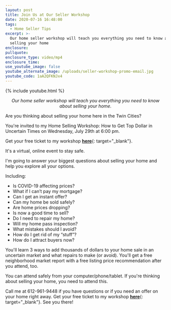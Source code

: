 ```yaml
---
layout: post
title: Join Us at Our Seller Workshop
date: 2020-07-16 16:48:00
tags:
  - Home Seller Tips
excerpt: >-
  Our home seller workshop will teach you everything you need to know about
  selling your home
enclosure:
pullquote:
enclosure_type: video/mp4
enclosure_time:
use_youtube_image: false
youtube_alternate_image: /uploads/seller-workshop-promo-email.jpg
youtube_code: 1aA2QFKNJx4
---
```


{% include youtube.html %}

<p style="text-align:center;"><em>Our home seller workshop will teach you everything you need to know about selling your home.</em></p>

Are you thinking about selling your home here in the Twin Cities?

You're invited to my Home Selling Workshop: How to Get Top Dollar in Uncertain Times on Wednesday, July 29th at 6:00 pm.

Get your free ticket to my workshop&nbsp;[**here**](https://www.eventbrite.com/e/twin-cities-home-selling-workshop-how-to-get-top-dollar-in-uncertain-times-tickets-111703857244){: target="_blank"}.

It's a virtual, online event to stay safe.

I'm going to answer your biggest questions about selling your home and help you explore all your options.

Including:

* Is COVID-19 affecting prices?
* What if I can’t pay my mortgage?
* Can I get an instant offer?
* Can my home be sold safely?
* Are home prices dropping?
* Is now a good time to sell?
* Do I need to repair my home?
* Will my home pass inspection?
* What mistakes should I avoid?
* How do I get rid of my “stuff”?
* How do I attract buyers now?

You'll learn 3 ways to add thousands of dollars to your home sale in an uncertain market and what repairs to make (or avoid). You'll get a free neighborhood market report with a free listing price recommendation after you attend, too.

You can attend safely from your computer/phone/tablet. If you're thinking about selling your home, you need to attend this.&nbsp;

Call me at 612-961-9448 if you have questions or if you need an offer on your home right away. Get your free ticket to my workshop&nbsp;[**here**](https://www.eventbrite.com/e/twin-cities-home-selling-workshop-how-to-get-top-dollar-in-uncertain-times-tickets-111703857244){: target="_blank"}. See you there\!